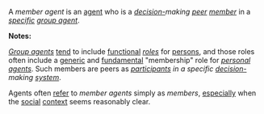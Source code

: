 A *member agent* is an [agent](https://github.com/gcassel/Modular-Organization-Terminology/blob/master/terms/agent.md) who is a *[decision-](https://github.com/gcassel/Modular-Organization-Terminology/blob/master/terms/decision.md)making [peer](https://github.com/gcassel/Modular-Organization-Terminology/blob/master/terms/peer.md) [member](https://github.com/gcassel/Modular-Organization-Terminology/blob/master/terms/member.md)* in a *[specific](https://github.com/gcassel/Modular-Organization-Terminology/blob/master/terms/specific.md) [group agent](https://github.com/gcassel/Modular-Organization-Terminology/blob/master/compound-terms/group-agent.md)*.

**Notes:**  

*[Group agents](https://github.com/gcassel/Modular-Organization-Terminology/blob/master/compound-terms/group-agent.md)* [tend](https://github.com/gcassel/Modular-Organization-Terminology/blob/master/terms/tend.md) to include [functional](https://github.com/gcassel/Modular-Organization-Terminology/blob/master/terms/function.md) *[roles](https://github.com/gcassel/Modular-Organization-Terminology/blob/master/terms/role.md)* for [persons](https://github.com/gcassel/Modular-Organization-Terminology/blob/master/terms/person.md), and those roles often include a [generic](https://github.com/gcassel/Modular-Organization-Terminology/blob/master/terms/generic.md) and [fundamental](https://github.com/gcassel/Modular-Organization-Terminology/blob/master/terms/base.md) "membership" role for *[personal agents](https://github.com/gcassel/Modular-Organization-Terminology/blob/master/compound-terms/personal-agent.md)*.  Such members are peers as *[participants](https://github.com/gcassel/Modular-Organization-Terminology/blob/master/terms/participate.md) in a specific [decision-](https://github.com/gcassel/Modular-Organization-Terminology/blob/master/terms/decision.md)making [system](https://github.com/gcassel/Modular-Organization-Terminology/blob/master/terms/system.md)*.

Agents often [refer](https://github.com/gcassel/Modular-Organization-Terminology/blob/master/terms/refer.md) to *member agents* simply as *members*, [especially](https://github.com/gcassel/Modular-Organization-Terminology/blob/master/terms/specialize.md) when the [social](https://github.com/gcassel/Modular-Organization-Terminology/blob/master/terms/social.md) [context](https://github.com/gcassel/Modular-Organization-Terminology/blob/master/terms/context.md) seems reasonably clear.
